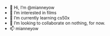 - 👋 Hi, I’m @mianneyow
- 👀 I’m interested in films
- 🌱 I’m currently learning cs50x
- 💞️ I’m looking to collaborate on nothing, for now.
- 📫 mianneyow

<!---
mianneyow/mianneyow is a ✨ special ✨ repository because its `README.md` (this file) appears on your GitHub profile.
You can click the Preview link to take a look at your changes.
--->

